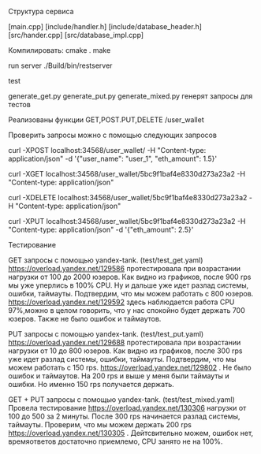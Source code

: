 Структура сервиса

[main.cpp]
[include/handler.h]
[include/database_header.h]
[src/hander.cpp]
[src/database_impl.cpp]


Компилировать:
cmake .
make

run server 
./Build/bin/restserver

test

generate_get.py generate_put.py generate_mixed.py генерят запросы для тестов 

Реализованы функции GET,POST.PUT,DELETE /user_wallet

Проверить запросы можно с помощью следующих запросов

curl -XPOST localhost:34568/user_wallet/ -H "Content-type: application/json" -d '{"user_name": "user_1", "eth_amount": 1.5}'

curl -XGET localhost:34568/user_wallet/5bc9f1baf4e8330d273a23a2 -H "Content-type: application/json"

curl -XDELETE localhost:34568/user_wallet/5bc9f1baf4e8330d273a23a2 -H "Content-type: application/json"

curl -XPUT localhost:34568/user_wallet/5bc9f1baf4e8330d273a23a2 -H "Content-type: application/json" -d '{"eth_amount": 2.5}'


Тестирование

GET запросы с помощью yandex-tank. (test/test_get.yaml)
https://overload.yandex.net/129586 протестировала при возрастании нагрузки от 100 до 2000 юзеров. Как видно из графиков, после 900 rps мы уже уперлись в 100% CPU. Ну и дальше уже идет разлад системы, ошибки, таймауты.
Подтвердим, что мы можем работать с 800 юзеров. https://overload.yandex.net/129592 здесь наблюдается работа CPU 97%,можно в целом говорить, что у нас спокойно будет держать 700 юзеров. Также не было ошибок и таймаутов.

PUT запросы с помощью yandex-tank. (test/test_put.yaml)
https://overload.yandex.net/129688 протестировала при возрастании нагрузки от 10 до 800 юзеров. Как видно из графиков, после 300 rps уже идет разлад системы, ошибки, таймауты.
Подтвердим, что мы можем работать с 150 rps. https://overload.yandex.net/129802 . Не было ошибок и таймаутов. На 200 rps и выше у меня были таймауты и ошибки. Но именно 150 rps получается держать.

GET + PUT  запросы с помощью yandex-tank. (test/test_mixed.yaml)
Провела тестирование https://overload.yandex.net/130306 нагрузки от 100 до 500 за 2 минуты. После 300 rps начинается разлад системы, таймауты. Проверим, что мы можем держать 200 rps https://overload.yandex.net/130305 . Дейтсвительно можем, ошибок нет, времяответов достаточно приемлемо, CPU занято не на 100%.
